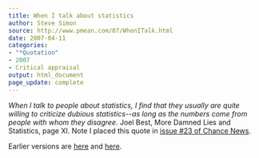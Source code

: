 ```yaml
---
title: When I talk about statistics
author: Steve Simon
source: http://www.pmean.com/07/WhenITalk.html
date: 2007-04-11
categories:
- "*Quotation"
- 2007
- Critical appraisal
output: html_document
page_update: complete
---
```


*When I talk to people about statistics, I find that they usually are quite willing to criticize dubious statistics--as long as the numbers come from people with whom they disagree.* Joel Best, More Damned Lies and Statistics, page XI. Note I placed this quote in [issue #23 of Chance News][cha1].

Earlier versions are [here][sim1] and [here][sim2].

[sim1]: http://www.pmean.com/07/WhenITalk.html
[sim2]: http://new.pmean.com/when-i-talk/

[cha1]: http://chance.dartmouth.edu/chancewiki/index.php/Chance_News_23

